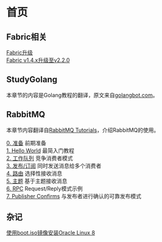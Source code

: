 # 首页  

## Fabric相关  

[Fabric升级](fabric/upgrade.md)  
[Fabric v1.4.x升级至v2.2.0](fabric/example.md)  

## StudyGolang  

本章节的内容是Golang教程的翻译，原文来自[golangbot.com](https://golangbot.com/learn-golang-series/)。  

## RabbitMQ  

本章节内容翻译自[RabbitMQ Tutorials](https://www.rabbitmq.com/getstarted.html)，介绍RabbitMQ的使用。  

[0. 准备](RabbitMQ/00.md) 前期准备  
[1. Hello World](RabbitMQ/1.md) 最简入门教程  
[2. 工作队列](RabbitMQ/2.md) 竞争消费者模式  
[3. 发布/订阅](RabbitMQ/3.md) 同时发送消息给多个消费者  
[4. 路由](RabbitMQ/4.md) 选择性接收消息  
[5. 主题](RabbitMQ/5.md) 基于主题接收消息   
[6. RPC](RabbitMQ/6.md) Request/Reply模式示例   
[7. Publisher Confirms](RabbitMQ/7.md) 与发布者进行确认的可靠发布模式   

## 杂记  

[使用boot.iso镜像安装Oracle Linux 8](杂记/boot镜像安装OL8.md)
